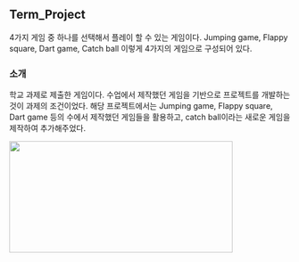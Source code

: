 ## Term_Project
4가지 게임 중 하나를 선택해서 플레이 할 수 있는 게임이다. Jumping game, Flappy square, Dart game, Catch ball 이렇게 4가지의 게임으로 구성되어 있다. 


### 소개
학교 과제로 제출한 게임이다. 수업에서 제작했던 게임을 기반으로 프로젝트를 개발하는 것이 과제의 조건이었다. 해당 프로젝트에서는 Jumping game, Flappy square, Dart game 등의 수에서 제작했던 게임들을 활용하고, catch ball이라는 새로운 게임을 제작하여 추가해주었다.

<img src = "https://github.com/dlswh/Term_Project/assets/134590362/ab08deff-5370-4d19-bd1f-31093eb0c7c1.png" width = "400" height = "200">
